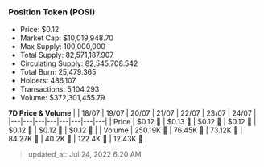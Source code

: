 
  ### Position Token (POSI)
  - Price: $0.12
  - Market Cap: $10,019,948.70
  - Max Supply: 100,000,000
  - Total Supply: 82,571,187.907
  - Circulating Supply: 82,545,708.542
  - Total Burn: 25,479.365
  - Holders: 486,107
  - Transactions: 5,104,293
  - Volume: $372,301,455.79

  **7D Price & Volume**
  | | 18&#x2F;07 | 19&#x2F;07 | 20&#x2F;07 | 21&#x2F;07 | 22&#x2F;07 | 23&#x2F;07 | 24&#x2F;07 |
  |---|---|---|---|---|---|---|---|
  | Price | $0.12 🔻 | $0.13 🚀 | $0.12 🔻 | $0.12 🔻 | $0.12 🔻 | $0.12 🚀 | $0.12 🚀 |
  | Volume | 250.19K 🚀 | 76.45K 🔻 | 73.12K 🔻 | 84.27K 🚀 | 40.2K 🔻 | 122.4K 🚀 | 12.43K 🔻 |

  > updated_at: Jul 24, 2022 6:20 AM
